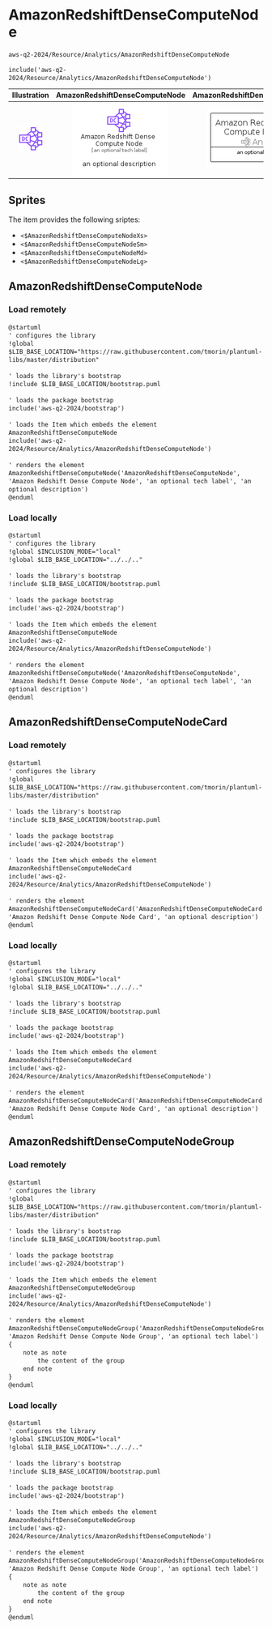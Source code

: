 # AmazonRedshiftDenseComputeNode


```text
aws-q2-2024/Resource/Analytics/AmazonRedshiftDenseComputeNode
```

```text
include('aws-q2-2024/Resource/Analytics/AmazonRedshiftDenseComputeNode')
```



| Illustration | AmazonRedshiftDenseComputeNode | AmazonRedshiftDenseComputeNodeCard | AmazonRedshiftDenseComputeNodeGroup |
| :---: | :---: | :---: | :---: |
| ![illustration for Illustration](../../../aws-q2-2024/Resource/Analytics/AmazonRedshiftDenseComputeNode.png) | ![illustration for AmazonRedshiftDenseComputeNode](../../../aws-q2-2024/Resource/Analytics/AmazonRedshiftDenseComputeNode.Local.png) | ![illustration for AmazonRedshiftDenseComputeNodeCard](../../../aws-q2-2024/Resource/Analytics/AmazonRedshiftDenseComputeNodeCard.Local.png) | ![illustration for AmazonRedshiftDenseComputeNodeGroup](../../../aws-q2-2024/Resource/Analytics/AmazonRedshiftDenseComputeNodeGroup.Local.png) |



## Sprites
The item provides the following sriptes:

- `<$AmazonRedshiftDenseComputeNodeXs>`
- `<$AmazonRedshiftDenseComputeNodeSm>`
- `<$AmazonRedshiftDenseComputeNodeMd>`
- `<$AmazonRedshiftDenseComputeNodeLg>`





## AmazonRedshiftDenseComputeNode

### Load remotely
```plantuml
@startuml
' configures the library
!global $LIB_BASE_LOCATION="https://raw.githubusercontent.com/tmorin/plantuml-libs/master/distribution"

' loads the library's bootstrap
!include $LIB_BASE_LOCATION/bootstrap.puml

' loads the package bootstrap
include('aws-q2-2024/bootstrap')

' loads the Item which embeds the element AmazonRedshiftDenseComputeNode
include('aws-q2-2024/Resource/Analytics/AmazonRedshiftDenseComputeNode')

' renders the element
AmazonRedshiftDenseComputeNode('AmazonRedshiftDenseComputeNode', 'Amazon Redshift Dense Compute Node', 'an optional tech label', 'an optional description')
@enduml
```

### Load locally
```plantuml
@startuml
' configures the library
!global $INCLUSION_MODE="local"
!global $LIB_BASE_LOCATION="../../.."

' loads the library's bootstrap
!include $LIB_BASE_LOCATION/bootstrap.puml

' loads the package bootstrap
include('aws-q2-2024/bootstrap')

' loads the Item which embeds the element AmazonRedshiftDenseComputeNode
include('aws-q2-2024/Resource/Analytics/AmazonRedshiftDenseComputeNode')

' renders the element
AmazonRedshiftDenseComputeNode('AmazonRedshiftDenseComputeNode', 'Amazon Redshift Dense Compute Node', 'an optional tech label', 'an optional description')
@enduml
```

## AmazonRedshiftDenseComputeNodeCard

### Load remotely
```plantuml
@startuml
' configures the library
!global $LIB_BASE_LOCATION="https://raw.githubusercontent.com/tmorin/plantuml-libs/master/distribution"

' loads the library's bootstrap
!include $LIB_BASE_LOCATION/bootstrap.puml

' loads the package bootstrap
include('aws-q2-2024/bootstrap')

' loads the Item which embeds the element AmazonRedshiftDenseComputeNodeCard
include('aws-q2-2024/Resource/Analytics/AmazonRedshiftDenseComputeNode')

' renders the element
AmazonRedshiftDenseComputeNodeCard('AmazonRedshiftDenseComputeNodeCard', 'Amazon Redshift Dense Compute Node Card', 'an optional description')
@enduml
```

### Load locally
```plantuml
@startuml
' configures the library
!global $INCLUSION_MODE="local"
!global $LIB_BASE_LOCATION="../../.."

' loads the library's bootstrap
!include $LIB_BASE_LOCATION/bootstrap.puml

' loads the package bootstrap
include('aws-q2-2024/bootstrap')

' loads the Item which embeds the element AmazonRedshiftDenseComputeNodeCard
include('aws-q2-2024/Resource/Analytics/AmazonRedshiftDenseComputeNode')

' renders the element
AmazonRedshiftDenseComputeNodeCard('AmazonRedshiftDenseComputeNodeCard', 'Amazon Redshift Dense Compute Node Card', 'an optional description')
@enduml
```

## AmazonRedshiftDenseComputeNodeGroup

### Load remotely
```plantuml
@startuml
' configures the library
!global $LIB_BASE_LOCATION="https://raw.githubusercontent.com/tmorin/plantuml-libs/master/distribution"

' loads the library's bootstrap
!include $LIB_BASE_LOCATION/bootstrap.puml

' loads the package bootstrap
include('aws-q2-2024/bootstrap')

' loads the Item which embeds the element AmazonRedshiftDenseComputeNodeGroup
include('aws-q2-2024/Resource/Analytics/AmazonRedshiftDenseComputeNode')

' renders the element
AmazonRedshiftDenseComputeNodeGroup('AmazonRedshiftDenseComputeNodeGroup', 'Amazon Redshift Dense Compute Node Group', 'an optional tech label') {
    note as note
        the content of the group
    end note
}
@enduml
```

### Load locally
```plantuml
@startuml
' configures the library
!global $INCLUSION_MODE="local"
!global $LIB_BASE_LOCATION="../../.."

' loads the library's bootstrap
!include $LIB_BASE_LOCATION/bootstrap.puml

' loads the package bootstrap
include('aws-q2-2024/bootstrap')

' loads the Item which embeds the element AmazonRedshiftDenseComputeNodeGroup
include('aws-q2-2024/Resource/Analytics/AmazonRedshiftDenseComputeNode')

' renders the element
AmazonRedshiftDenseComputeNodeGroup('AmazonRedshiftDenseComputeNodeGroup', 'Amazon Redshift Dense Compute Node Group', 'an optional tech label') {
    note as note
        the content of the group
    end note
}
@enduml
```

